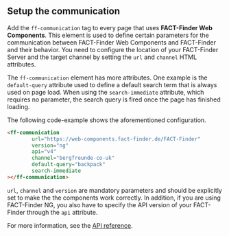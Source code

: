 ## Setup the communication
Add the `ff-communication` tag to every page that uses **FACT-Finder Web Components**.
This element is used to define certain parameters for the communication between FACT-Finder Web Components and FACT-Finder and their behavior.
You need to configure the location of your FACT-Finder Server and the target channel by setting the `url` and `channel` HTML attributes.

The `ff-communication` element has more attributes.
One example is the `default-query` attribute used to define a default search term that is always used on page load.
When using the `search-immediate` attribute, which requires no parameter, the search query is fired once the page has finished loading.

The following code-example shows the aforementioned configuration.

```html
<ff-communication
        url="https://web-components.fact-finder.de/FACT-Finder"
        version="ng"
        api="v4"
        channel="bergfreunde-co-uk"
        default-query="backpack"
        search-immediate
></ff-communication>
```
`url`, `channel` and `version` are mandatory parameters and should be explicitly set to make the the components work correctly.
In addition, if you are using FACT-Finder NG, you also have to specify the API version of your FACT-Finder through the `api` attribute.

For more information, see the [API reference](/api/4.x/ff-communication#tab=api).

